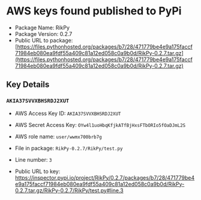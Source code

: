 # AWS keys found published to PyPi

* Package Name: RikPy
* Package Version: 0.2.7
* Public URL to package: [https://files.pythonhosted.org/packages/b7/28/471779be4e9a175faccf71984eb080ea9fdf55a409c81a12ed058c0a9b0d/RikPy-0.2.7.tar.gz](https://files.pythonhosted.org/packages/b7/28/471779be4e9a175faccf71984eb080ea9fdf55a409c81a12ed058c0a9b0d/RikPy-0.2.7.tar.gz)

## Key Details

### `AKIA37SVVXBHSRDJ2XUT`

* AWS Access Key ID: `AKIA37SVVXBHSRDJ2XUT`
* AWS Secret Access Key: `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` 
* AWS role name: `user/wwmx700brb7g`
* File in package: `RikPy-0.2.7/RikPy/test.py`
* Line number: `3`

* Public URL to key: https://inspector.pypi.io/project/RikPy/0.2.7/packages/b7/28/471779be4e9a175faccf71984eb080ea9fdf55a409c81a12ed058c0a9b0d/RikPy-0.2.7.tar.gz/RikPy-0.2.7/RikPy/test.py#line.3


